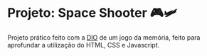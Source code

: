 # Projeto: Space Shooter 🎮:small_airplane:

Projeto prático feito com a [DIO](https://web.dio.me/home) de um jogo da memória, feito para aprofundar a utilização do HTML, CSS e Javascript.